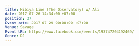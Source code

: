 ```yaml
---
title: Hibiya Line (The Observatory) w/ Ali
date: 2017-07-26 14:34:00 +07:00
position: 37
Event date: 2017-07-29 00:00:00 +07:00
Venue: Savage
Event URL: https://www.facebook.com/events/193747204492469/
Genre: DJ
---
```


